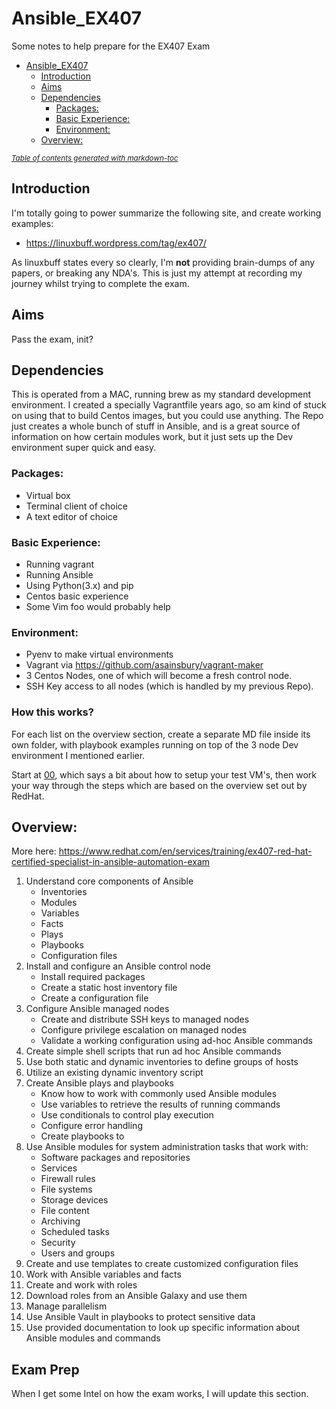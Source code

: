 # Ansible_EX407
Some notes to help prepare for the EX407 Exam

- [Ansible_EX407](#ansible-ex407)
  * [Introduction](#introduction)
  * [Aims](#aims)
  * [Dependencies](#dependencies)
    + [Packages:](#packages-)
    + [Basic Experience:](#basic-experience-)
    + [Environment:](#environment-)
  * [Overview:](#overview-)

<small><i><a href='http://ecotrust-canada.github.io/markdown-toc/'>Table of contents generated with markdown-toc</a></i></small>


## Introduction
I'm totally going to power summarize the following site, and create working examples:
- https://linuxbuff.wordpress.com/tag/ex407/

As linuxbuff states every so clearly, I'm <strong>not</strong> providing brain-dumps of any papers, or breaking any NDA's. This is just my attempt at recording my journey whilst trying to complete the exam.

## Aims
Pass the exam, init?

## Dependencies
This is operated from a MAC, running brew as my standard development environment.
I created a specially Vagrantfile years ago, so am kind of stuck on using that to build Centos images, but you could use anything.
The Repo just creates a whole bunch of stuff in Ansible, and is a great source of information on how certain modules work, but it just sets up the Dev environment super quick and easy.

### Packages:
- Virtual box
- Terminal client of choice
- A text editor of choice


### Basic Experience:
- Running vagrant 
- Running Ansible
- Using Python(3.x) and pip 
- Centos basic experience
- Some Vim foo would probably help


### Environment:
- Pyenv to make virtual environments
- Vagrant via https://github.com/asainsbury/vagrant-maker
- 3 Centos Nodes, one of which will become a fresh control node.
- SSH Key access to all nodes (which is handled by my previous Repo).

### How this works?
For each list on the overview section, create a separate MD file inside its own folder, with playbook examples running on top of the 3 node Dev environment I mentioned earlier.

Start at [00](00/), which says a bit about how to setup your test VM's, then work your way through the steps which are based on the overview set out by RedHat.

## Overview:
More here:
https://www.redhat.com/en/services/training/ex407-red-hat-certified-specialist-in-ansible-automation-exam

1. Understand core components of Ansible
	- Inventories
	- Modules
	- Variables
	- Facts
	- Plays
	- Playbooks
	- Configuration files
2. Install and configure an Ansible control node
	- Install required packages
	- Create a static host inventory file
	- Create a configuration file
3. Configure Ansible managed nodes
	- Create and distribute SSH keys to managed nodes
	- Configure privilege escalation on managed nodes
	- Validate a working configuration using ad-hoc Ansible commands
4. Create simple shell scripts that run ad hoc Ansible commands
5. Use both static and dynamic inventories to define groups of hosts
6. Utilize an existing dynamic inventory script
7. Create Ansible plays and playbooks
	- Know how to work with commonly used Ansible modules
	- Use variables to retrieve the results of running commands
	- Use conditionals to control play execution
	- Configure error handling
	- Create playbooks to
8. Use Ansible modules for system administration tasks that work with:
	- Software packages and repositories
	- Services
	- Firewall rules
	- File systems
	- Storage devices
	- File content
	- Archiving
	- Scheduled tasks
	- Security
	- Users and groups
9. Create and use templates to create customized configuration files
10. Work with Ansible variables and facts
11. Create and work with roles
12. Download roles from an Ansible Galaxy and use them
13. Manage parallelism
14. Use Ansible Vault in playbooks to protect sensitive data
15. Use provided documentation to look up specific information about Ansible modules and commands

## Exam Prep
When I get some Intel on how the exam works, I will update this section.

